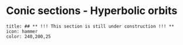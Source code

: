 # Conic sections - Hyperbolic orbits
```ad-note
title: ## ** !!! This section is still under construction !!! **
icon: hammer
color: 240,200,25
```

<!-- Wakker section 8.1, 8.2 -->